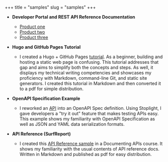 +++
title = "samples"
slug = "samples"
+++

+ **Developer Portal and REST API Reference Documentation**
  + [Product one](https://docs.chainalysis.com/api/kyt/)
  + [Product two](https://docs.chainalysis.com/api/address-screening/)
  + [Product three](https://docs.chainalysis.com/api/sanctions/)

+ **Hugo and GitHub Pages Tutorial**
  + I created a Hugo + GitHub Pages [tutorial](https://drive.google.com/file/d/1JYPjooOLoJ0ZFeckv55zBsMoZhgasVCp/view?usp=sharing). As a beginner, building and hosting a static web page is confusing. This tutorial addresses that gap and aims to simplify both the concepts and steps. As well, it displays my technical writing competencies and showcases my proficiency with Markdown, command-line Git, and static site generators. I created this tutorial in Markdown and then converted it to a pdf for simple distribution.

+ **OpenAPI Specification Example**
  + I reworked an [API](https://laux.stoplight.io/docs/stoplight-cio-sample/reference/Behavioral-Tracking-API.v1.yaml) into an OpenAPI Spec definition. Using Stoplight, I gave developers a "try it out" feature that makes testing APIs easy. This example shows my familiarity with OpenAPI Specification as well as JSON and YAML data serialization formats.

+ **API Reference (SurfReport)**
  + I created this [API Reference sample](https://drive.google.com/file/d/1P04OB09TeNchCXo5D6YbkMAzBC8_3DW6/view?usp=sharing) in a Documenting APIs course. It shows my familiarity with the usual contents of API reference docs. Written in Markdown and published as pdf for easy distribution.

<!-- + **Salesforce Chatter Flowchart**
  + I created this [diagram](https://drive.google.com/file/d/19UmcfeZD-umGdoBI-4Jk7XQeFqslCD3t/view?usp=sharing) with LucidChart, but it showcases my capabilities with diagramming tools in general (LucidChart, Visio, Omnigraffle, etc.). It uses best practices in regards to diagram shapes. I created the diagram to illustrate to a new team how to use Salesforce Chatter to provide feedback regarding new release notes.

+ **Salesforce User Guide**
  + This [user guide](https://drive.google.com/file/d/1d5vYRnWywGWHqV2h9L4DAyEqBRppA8vA/view?usp=sharing) demonstrates my proficiency with screen captures and procedure writing.

+ **Translation Poster**
  + This [sample](https://drive.google.com/file/d/1p7ppTo3-4NjgPO4JilK9Uu0tgEpgQB-n/view?usp=sharing) shows my ability to translate complex language into concrete, actionable text. -->
